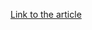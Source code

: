 [Link to the article](https://www.trendmicro.com/en_us/research/23/a/vice-society-ransomware-group-targets-manufacturing-companies.html)
